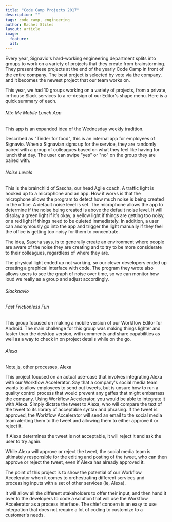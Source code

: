 ```yaml
---
title: "Code Camp Projects 2017"
description: ""
tags: code camp, engineering
author: Rachel Stiles
layout: article
image:
  feature:
  alt:
---
```


Every year, Signavio's hard-working engineering department splits into groups to work on a variety of projects that they create from brainstorming. They present these projects at the end of the yearly Code Camp in front of the entire company. The best project is selected by vote via the company, and it becomes the newest project that our team works on.

This year, we had 10 groups working on a variety of projects, from a private, in-house Slack services to a re-design of our Editor's shape menu. Here is a quick summary of each.

###### Mix-Me Mobile Lunch App

This app is an expanded idea of the Wednesday weekly tradition.

Described as "Tinder for food", this is an internal app for employees of Signavio. When a Signavian signs up for the service, they are randomly paired with a group of colleagues based on what they feel like having for lunch that day. The user can swipe "yes" or "no" on the group they are paired with.


###### Noise Levels

This is the brainchild of Sascha, our head Agile coach. A traffic light is hooked up to a microphone and an app. How it works is that the microphone allows the program to detect how much noise is being created in the office. A default noise level is set. The microphone allows the app to determine if the noise being created is above the default noise level. It will display a green light if it’s okay, a yellow light if things are getting too noisy, or a red light if things need to be quieted immediately. In addition, a user can anonymously go into the app and trigger the light manually if they feel the office is getting too noisy for them to concentrate.

The idea, Sascha says, is to generally create an environment where people are aware of the noise they are creating and to try to be more considerate to their colleagues, regardless of where they are.

The physical light ended up not working, so our clever developers ended up creating a graphical interface with code. The program they wrote also allows users to see the graph of noise over time, so we can monitor how loud we really as a group and adjust accordingly.

###### Slacknavio


###### Fast Frictionless Fun

This group focused on making a mobile version of our Workflow Editor for Android. The main challenge for this group was making things lighter and faster than the desktop version, with comments and share capabilities as well as a way to check in on project details while on the go.


###### Alexa

Note.js, other processes, Alexa

This project focused on an actual use-case that involves integrating Alexa with our Workflow Accelerator. Say that a company's social media team wants to allow employees to send out tweets, but is unsure how to run a quality control process that would prevent any gaffes that might embarrass the company. Using Workflow Accelerator, you would be able to integrate it with Alexa. Simply dictate the tweet to Alexa, who will compare the text of the tweet to its library of acceptable syntax and phrasing. If the tweet is approved, the Workflow Accelerator will send an email to the social media team alerting them to the tweet and allowing them to either approve it or reject it.

If Alexa determines the tweet is not acceptable, it will reject it and ask the user to try again.

While Alexa will approve or reject the tweet, the social media team is ultimately responsible for the editing and posting of the tweet, who can then approve or reject the tweet, even if Alexa has already approved it.

The point of this project is to show the potential of our Workflow Accelerator when it comes to orchestrating different services and processing inputs with a set of other services (ie, Alexa).

It will allow all the different stakeholders to offer their input, and then hand it over to the developers to code a solution that will use the Workflow Accelerator as a process interface.  The chief concern is an easy to use integration that does not require a lot of coding to customize to a customer's needs. 
